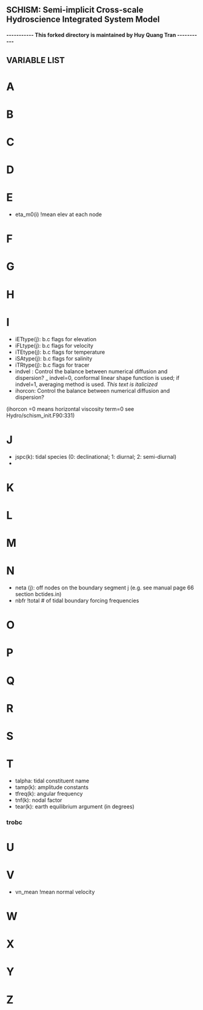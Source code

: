 ## SCHISM: Semi-implicit Cross-scale Hydroscience Integrated System Model

#### ----------- This forked directory is maintained by Huy Quang Tran -----------


## VARIABLE LIST

# A


# B

# C

# D

# E

* eta_m0(i) !mean elev at each node

# F

# G

# H

# I

* iETtype(j): b.c flags for elevation
* iFLtype(j): b.c flags for velocity 
* iTEtype(j): b.c flags for temperature
* iSAtype(j): b.c flags for salinity
* iTRtype(j): b.c flags for tracer
* indvel : Control the balance between numerical diffusion and dispersion?
_ indvel=0, conformal linear shape function is used; if indvel=1, averaging method is used.
 *This text is italicized*
* ihorcon: Control the balance between numerical diffusion and dispersion?

(ihorcon =0 means horizontal viscosity term=0 see Hydro/schism_init.F90:331)

# J

* jspc(k): tidal species (0: declinational; 1: diurnal; 2: semi-diurnal)
* 

# K

# L

# M

# N

* neta (j): off nodes on the boundary segment j (e.g. see manual page 66 section bctides.in)
* nbfr !total # of tidal boundary forcing frequencies

# O

# P

# Q

# R

# S

# T

* talpha: tidal constituent name
* tamp(k): amplitude constants
* tfreq(k): angular frequency
* tnf(k): nodal factor
* tear(k): earth equilibrium argument (in degrees)
### trobc



# U

# V

* vn_mean !mean normal velocity

# W

# X

# Y

# Z
